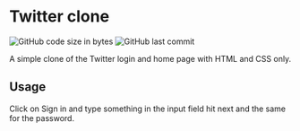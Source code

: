 # Twitter clone


![GitHub code size in bytes](https://img.shields.io/github/languages/code-size/BncPntk/Twitter-Clone)
![GitHub last commit](https://img.shields.io/github/last-commit/bncpntk/Twitter-Clone)

A simple clone of the Twitter login and home page with HTML and CSS only.
## Usage
Click on Sign in and type something in the input field hit next and the same for the password.
